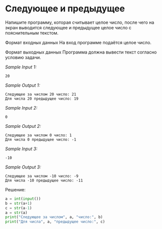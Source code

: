 # Следующее и предыдущее

Напишите программу, которая считывает целое число, после чего на экран выводится следующее и предыдущее целое число с пояснительным текстом.

Формат входных данных
На вход программе подаётся целое число.

Формат выходных данных
Программа должна вывести текст согласно условию задачи.

*Sample Input 1:*
```
20
```

*Sample Output 1:*
```
Следующее за числом 20 число: 21
Для числа 20 предыдущее число: 19
```

*Sample Input 2:*
```
0
```

*Sample Output 2:*
```
Следующее за числом 0 число: 1
Для числа 0 предыдущее число: -1
```

*Sample Input 3:*
```
-10
```

*Sample Output 3:*
```
Следующее за числом -10 число: -9
Для числа -10 предыдущее число: -11
```

Решение:
```python
a = int(input())
b = str(a+1)
c = str(a-1)
a = str(a)
print("Следующее за числом", a, "число:", b)
print("Для числа", a, "предыдущее число:", c)
```
